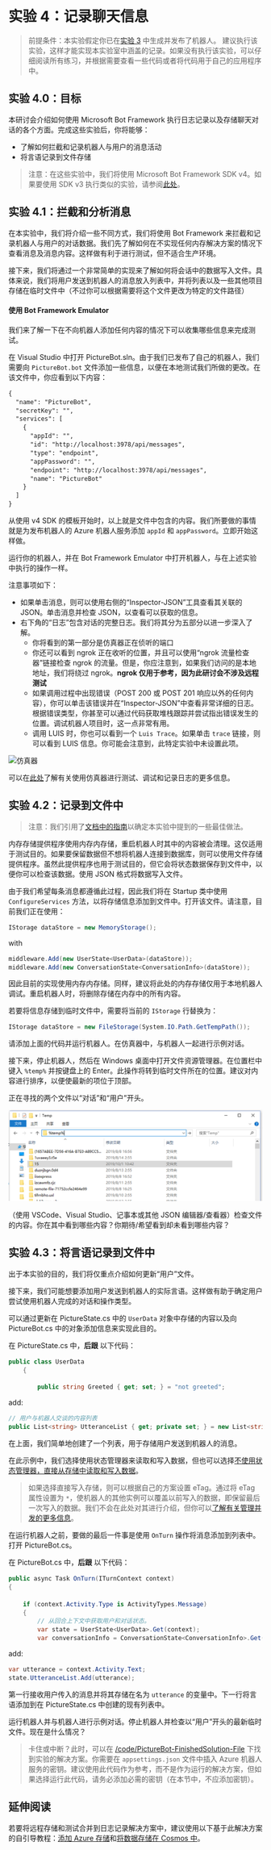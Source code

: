 ﻿---
lab:
    title: '实验 4：记录聊天信息'
    module: '模块 2:创建机器人'
---

# 实验 4：记录聊天信息

> 前提条件：本实验假定你已在[实验 3](../Lab3-Basic_Filter_Bot/02-Basic_Filter_Bot.md) 中生成并发布了机器人。
建议执行该实验，这样才能实现本实验室中涵盖的记录。如果没有执行该实验，可以仔细阅读所有练习，并根据需要查看一些代码或者将代码用于自己的应用程序中。

## 实验 4.0：目标
本研讨会介绍如何使用 Microsoft Bot Framework 执行日志记录以及存储聊天对话的各个方面。完成这些实验后，你将能够：

- 了解如何拦截和记录机器人与用户的消息活动
- 将言语记录到文件存储

> 注意：在这些实验中，我们将使用 Microsoft Bot Framework SDK v4。如果要使用 SDK v3 执行类似的实验，请参阅[此处](./other-resources/SDK_V3_Labs)。

## 实验 4.1：拦截和分析消息

在本实验中，我们将介绍一些不同方式，我们将使用 Bot Framework 来拦截和记录机器人与用户的对话数据。我们先了解如何在不实现任何内存解决方案的情况下查看消息及消息内容。这样做有利于进行测试，但不适合生产环境。

接下来，我们将通过一个非常简单的实现来了解如何将会话中的数据写入文件。具体来说，我们将用户发送到机器人的消息放入列表中，并将列表以及一些其他项目存储在临时文件中（不过你可以根据需要将这个文件更改为特定的文件路径）

#### 使用 Bot Framework Emulator

我们来了解一下在不向机器人添加任何内容的情况下可以收集哪些信息来完成测试。

在 Visual Studio 中打开 PictureBot.sln。由于我们已发布了自己的机器人，我们需要向 `PictureBot.bot` 文件添加一些信息，以便在本地测试我们所做的更改。在该文件中，你应看到以下内容：

```html
{
  "name": "PictureBot",
  "secretKey": "",
  "services": [
    {
      "appId": "",
      "id": "http://localhost:3978/api/messages",
      "type": "endpoint",
      "appPassword": "",
      "endpoint": "http://localhost:3978/api/messages",
      "name": "PictureBot"
    }
  ]
}
```

从使用 v4 SDK 的模板开始时，以上就是文件中包含的内容。我们所要做的事情就是为发布机器人的 Azure 机器人服务添加 `appId` 和 `appPassword`。立即开始这样做。

运行你的机器人，并在 Bot Framework Emulator 中打开机器人，与在上述实验中执行的操作一样。

注意事项如下：
- 如果单击消息，则可以使用右侧的“Inspector-JSON”工具查看其关联的 JSON。单击消息并检查 JSON，以查看可以获取的信息。
- 右下角的“日志”包含对话的完整日志。我们将其分为五部分以进一步深入了解。
    - 你将看到的第一部分是仿真器正在侦听的端口
    - 你还可以看到 ngrok 正在收听的位置，并且可以使用“ngrok 流量检查器”链接检查 ngrok 的流量。但是，你应注意到，如果我们访问的是本地地址，我们将绕过 ngrok。**ngrok 仅用于参考，因为此研讨会不涉及远程测试**
    - 如果调用过程中出现错误（POST 200 或 POST 201 响应以外的任何内容），你可以单击该错误并在“Inspector-JSON”中查看非常详细的日志。根据错误类型，你甚至可以通过代码获取堆栈跟踪并尝试指出错误发生的位置。调试机器人项目时，这一点非常有用。
    - 调用 LUIS 时，你也可以看到一个 `Luis Trace`。如果单击 `trace` 链接，则可以看到 LUIS 信息。你可能会注意到，此特定实验中未设置此项。

![仿真器](../../Linked_Image_Files/emulator.png)

可以在[此处](https://docs.microsoft.com/zh-cn/azure/bot-service/bot-service-debug-emulator?view=azure-bot-service-4.0)了解有关使用仿真器进行测试、调试和记录日志的更多信息。

## 实验 4.2：记录到文件中

> 注意：我们引用了[文档中的指南](https://docs.microsoft.com/zh-cn/azure/bot-service/bot-builder-howto-v4-state?view=azure-bot-service-4.0&tabs=csharp#file-storage)以确定本实验中提到的一些最佳做法。

内存存储提供程序使用内存内存储，重启机器人时其中的内容被会清理。这仅适用于测试目的。如果要保留数据但不想将机器人连接到数据库，则可以使用文件存储提供程序。虽然此提供程序也用于测试目的，但它会将状态数据保存到文件中，以便你可以检查该数据。使用 JSON 格式将数据写入文件。

由于我们希望每条消息都遵循此过程，因此我们将在 Startup 类中使用 `ConfigureServices` 方法，以将存储信息添加到文件中。打开该文件。请注意，目前我们正在使用：

```csharp
IStorage dataStore = new MemoryStorage();
```

with

```csharp
middleware.Add(new UserState<UserData>(dataStore));
middleware.Add(new ConversationState<ConversationInfo>(dataStore));
```

因此目前的实现使用内存内存储。同样，建议将此处的内存存储仅用于本地机器人调试。重启机器人时，将删除存储在内存中的所有内容。

若要将信息存储到临时文件中，需要将当前的 `IStorage` 行替换为：

```csharp
IStorage dataStore = new FileStorage(System.IO.Path.GetTempPath());
```

请添加上面的代码并运行机器人。在仿真器中，与机器人一起进行示例对话。

接下来，停止机器人，然后在 Windows 桌面中打开文件资源管理器。在位置栏中键入 `%temp%` 并按键盘上的 Enter。此操作将转到临时文件所在的位置。建议对内容进行排序，以便使最新的项位于顶部。

正在寻找的两个文件以“对话”和“用户”开头。

![文件浏览器视图](../images/fileexplorer.png)

（使用 VSCode、Visual Studio、记事本或其他 JSON 编辑器/查看器）检查文件的内容。你在其中看到哪些内容？你期待/希望看到却未看到哪些内容？

## 实验 4.3：将言语记录到文件中

出于本实验的目的，我们将仅重点介绍如何更新“用户”文件。

接下来，我们可能想要添加用户发送到机器人的实际言语。这样做有助于确定用户尝试使用机器人完成的对话和操作类型。

可以通过更新在 PictureState.cs 中的 `UserData` 对象中存储的内容以及向 PictureBot.cs 中的对象添加信息来实现此目的。

在 PictureState.cs 中，**后跟** 以下代码：

```csharp
public class UserData
    {

        public string Greeted { get; set; } = "not greeted";
```

add:

```csharp
// 用户与机器人交谈的内容列表
public List<string> UtteranceList { get; private set; } = new List<string>();

```

在上面，我们简单地创建了一个列表，用于存储用户发送到机器人的消息。

在此示例中，我们选择使用状态管理器来读取和写入数据，但也可以选择[不使用状态管理器，直接从存储中读取和写入数据](https://docs.microsoft.com/zh-cn/azure/bot-service/bot-builder-howto-v4-storage?view=azure-bot-service-4.0&tabs=csharpechorproperty%2Ccsetagoverwrite%2Ccsetag)。


> 如果选择直接写入存储，则可以根据自己的方案设置 eTag。通过将 eTag 属性设置为 `*`，使机器人的其他实例可以覆盖以前写入的数据，即保留最后一次写入的数据。我们不会在此处对其进行介绍，但你可以[了解有关管理并发的更多信息](https://docs.microsoft.com/zh-cn/azure/bot-service/bot-builder-howto-v4-storage?view=azure-bot-service-4.0&tabs=csharpechorproperty%2Ccsetagoverwrite%2Ccsetag#manage-concurrency-using-etags)。

在运行机器人之前，要做的最后一件事是使用 `OnTurn` 操作将消息添加到列表中。打开 PictureBot.cs。

在 PictureBot.cs 中，**后跟** 以下代码：

```csharp
public async Task OnTurn(ITurnContext context)
{

    if (context.Activity.Type is ActivityTypes.Message)
    {
        // 从回合上下文中获取用户和对话状态。
        var state = UserState<UserData>.Get(context);
        var conversationInfo = ConversationState<ConversationInfo>.Get(context);
```

add:

```csharp
var utterance = context.Activity.Text;
state.UtteranceList.Add(utterance);
```

第一行接收用户传入的消息并将其存储在名为 `utterance` 的变量中。下一行将言语添加到在 PictureState.cs 中创建的现有列表中。

运行机器人并与机器人进行示例对话。停止机器人并检查以“用户”开头的最新临时文件。现在是什么情况？


>卡住或中断？此时，可以在 [/code/PictureBot-FinishedSolution-File](./code/PictureBot-FinishedSolution-File) 下找到实验的解决方案。你需要在 `appsettings.json` 文件中插入 Azure 机器人服务的密钥。建议使用此代码作为参考，而不是作为运行的解决方案，但如果选择运行此代码，请务必添加必需的密钥（在本节中，不应添加密钥）。


## 延伸阅读

若要将远程存储和测试合并到日志记录解决方案中，建议使用以下基于此解决方案的自引导教程：[添加 Azure 存储](https://github.com/Azure/LearnAI-Bootcamp/blob/master/lab02.5-logging_chat_conversations/2_Azure.md)和[将数据存储在 Cosmos 中](https://github.com/Azure/LearnAI-Bootcamp/blob/master/lab02.5-logging_chat_conversations/3_Cosmos.md)。
